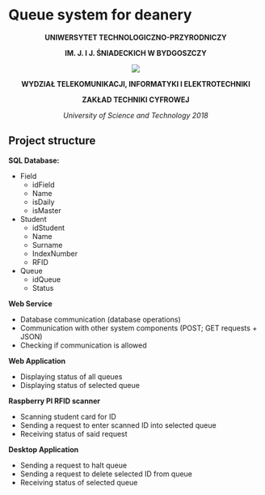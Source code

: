 # Queue system for deanery


**<p align="center">UNIWERSYTET TECHNOLOGICZNO-PRZYRODNICZY</p>**
**<p align="center">IM. J. I J. ŚNIADECKICH W BYDGOSZCZY</p>**

<p align="center">
  <img src="https://i.imgur.com/5GFMLS5.png"/>
</p>

**<p align="center">WYDZIAŁ TELEKOMUNIKACJI, INFORMATYKI I ELEKTROTECHNIKI</p>**
**<p align="center">ZAKŁAD TECHNIKI CYFROWEJ</p>**

*<p align="center">University of Science and Technology 2018</p>*
 
## Project structure
**SQL Database:**
* Field
  * idField
  * Name
  * isDaily
  * isMaster
* Student
  * idStudent
  * Name
  * Surname
  * IndexNumber
  * RFID
* Queue
  * idQueue
  * Status
  
**Web Service**
 * Database communication (database operations)
 * Communication with other system components (POST; GET requests + JSON)
 * Checking if communication is allowed
  
**Web Application**
 * Displaying status of all queues
 * Displaying status of selected queue
  
**Raspberry PI RFID scanner**
 * Scanning student card for ID
 * Sending a request to enter scanned ID into selected queue
 * Receiving status of said request
  
**Desktop Application**
 * Sending a request to halt queue
 * Sending a request to delete selected ID from queue
 * Receiving status of selected queue
  
  
  
